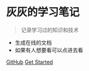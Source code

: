 <!-- _coverpage.md -->

# 灰灰的学习笔记

> 记录学习过的知识和技术

- 生成在线的文档
- 如果有人想要看可以点进去看

[GitHub](https://github.com/xhuihuix/)
[Get Started](#README)